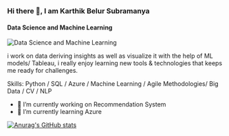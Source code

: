 ### Hi there 👋, I am  Karthik Belur Subramanya
#### Data Science and Machine Learning 
![Data Science and Machine Learning ](https://media.licdn.com/dms/image/D5616AQGCMwVZ-gmjog/profile-displaybackgroundimage-shrink_350_1400/0/1675775102627?e=1681344000&v=beta&t=DCO6TH6ChrCT7X1yfTnRiPNMjRFDWLZbqx98tfMJhQw)

i work on data deriving insights as well as visualize it with the help of ML models/ Tableau, i really enjoy learning new tools & technologies that keeps me ready for challenges.

Skills: Python / SQL / Azure / Machine Learning / Agile Methodologies/ Big Data / CV / NLP

- 🔭 I’m currently working on Recommendation System 
- 🌱 I’m currently learning Azure 









[![Anurag's GitHub stats](https://github-readme-stats.vercel.app/api?username=karthik805)](https://github.com/karthik805/github-readme-stats) 
